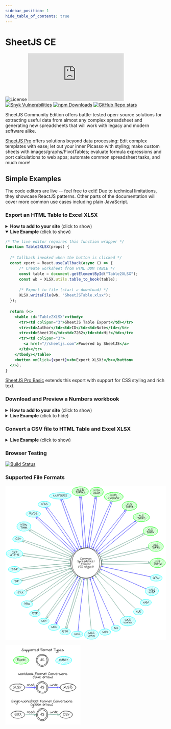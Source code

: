 ```yaml
---
sidebar_position: 1
hide_table_of_contents: true
---
```


# SheetJS CE

![License](https://img.shields.io/github/license/SheetJS/sheetjs)
[![Build Status](https://img.shields.io/github/workflow/status/sheetjs/sheetjs/Tests:%20node.js)](https://github.com/SheetJS/sheetjs/actions)
[![Snyk Vulnerabilities](https://img.shields.io/snyk/vulnerabilities/github/SheetJS/sheetjs)](https://snyk.io/test/github/SheetJS/sheetjs)
[![npm Downloads](https://img.shields.io/npm/dm/xlsx.svg)](https://cdn.sheetjs.com/)
[![GitHub Repo stars](https://img.shields.io/github/stars/SheetJS/sheetjs?style=social)](https://github.com/SheetJS/sheetjs)

SheetJS Community Edition offers battle-tested open-source solutions for
extracting useful data from almost any complex spreadsheet and generating new
spreadsheets that will work with legacy and modern software alike.

[SheetJS Pro](https://sheetjs.com/pro) offers solutions beyond data processing:
Edit complex templates with ease; let out your inner Picasso with styling; make
custom sheets with images/graphs/PivotTables; evaluate formula expressions and
port calculations to web apps; automate common spreadsheet tasks, and much more!

## Simple Examples

The code editors are live -- feel free to edit!  Due to technical limitations,
they showcase ReactJS patterns.  Other parts of the documentation will cover
more common use cases including plain JavaScript.

### Export an HTML Table to Excel XLSX

<details><summary><b>How to add to your site</b> (click to show)</summary>

1) Make sure your table has an ID:

```html
<table id="TableToExport">
```

2) Include a reference to the SheetJS Library in your page:

```html
<script src="https://cdn.sheetjs.com/xlsx-latest/package/dist/xlsx.full.min.js"></script>
```

3) Add a button that users will click to generate an export

```html
<button id="sheetjsexport"><b>Export as XLSX</b></button>
```

4) Add an event handler for the `click` event to create a workbook and download:

```js
document.getElementById("sheetjsexport").addEventListener('click', function() {
  /* Create worksheet from HTML DOM TABLE */
  var wb = XLSX.utils.table_to_book(document.getElementById("TableToExport"));
  /* Export to file (start a download) */
  XLSX.writeFile(wb, "SheetJSTable.xlsx");
});
```

</details>

<details open><summary><b>Live Example</b> (click to show)</summary>

```jsx live
/* The live editor requires this function wrapper */
function Table2XLSX(props) {

  /* Callback invoked when the button is clicked */
  const xport = React.useCallback(async () => {
      /* Create worksheet from HTML DOM TABLE */
      const table = document.getElementById("Table2XLSX");
      const wb = XLSX.utils.table_to_book(table);

      /* Export to file (start a download) */
      XLSX.writeFile(wb, "SheetJSTable.xlsx");
  });

  return (<>
    <table id="Table2XLSX"><tbody>
      <tr><td colSpan="3">SheetJS Table Export</td></tr>
      <tr><td>Author</td><td>ID</td><td>Note</td></tr>
      <tr><td>SheetJS</td><td>7262</td><td>Hi!</td></tr>
      <tr><td colSpan="3">
        <a href="//sheetjs.com">Powered by SheetJS</a>
      </td></tr>
    </tbody></table>
    <button onClick={xport}><b>Export XLSX!</b></button>
  </>);
}
```

<a href="https://sheetjs.com/pro">SheetJS Pro Basic</a> extends this export with
support for CSS styling and rich text.

</details>

### Download and Preview a Numbers workbook

<details><summary><b>How to add to your site</b> (click to show)</summary>

1) Create a container DIV for the table:

```html
<div id="TableContainer"></div>
```

2) Include a reference to the SheetJS Library in your page:

```html
<script src="https://cdn.sheetjs.com/xlsx-latest/package/dist/xlsx.full.min.js"></script>
```

3) Add a script block to download and update the page:

```html
<script>
(async() => {
  const f = await fetch(URL_TO_DOWNLOAD); // replace with the URL of the file
  const ab = await f.arrayBuffer();

  /* Parse file and get first worksheet */
  const wb = XLSX.read(ab);
  const ws = wb.Sheets[wb.SheetNames[0]];

  /* Generate HTML */
  var output = document.getElementById("TableContainer");
  output.innerHTML = XLSX.utils.sheet_to_html(ws);
})();
</script>
```

</details>

<details><summary><b>Live Example</b> (click to hide)</summary>

```jsx live
/* The live editor requires this function wrapper */
function Numbers2HTML(props) {
  const [html, setHTML] = React.useState("");

  /* Fetch and update HTML */
  React.useEffect(async() => {
    /* Fetch file */
    const f = await fetch("https://sheetjs.com/pres.numbers");
    const ab = await f.arrayBuffer();

    /* Parse file */
    const wb = XLSX.read(ab);
    const ws = wb.Sheets[wb.SheetNames[0]];

    /* Generate HTML */
    setHTML(XLSX.utils.sheet_to_html(ws));
  }, []);

  return (<div dangerouslySetInnerHTML={{__html: html}}/>);
}
```

<a href="https://sheetjs.com/pro">SheetJS Pro Basic</a> extends this import with
support for CSS styling and rich text.

</details>

### Convert a CSV file to HTML Table and Excel XLSX

<details><summary><b>Live Example</b> (click to show)</summary>

```jsx live
/* The live editor requires this function wrapper */
function Tabeller(props) {

  /* Starting CSV data -- change data here */
  const csv = `\
This,is,a,Test
வணக்கம்,สวัสดี,你好,가지마
1,2,3,4`;

  /* Parse CSV into a workbook object */
  const wb = XLSX.read(csv, {type: "string"});

  /* Get the worksheet (default name "Sheet1") */
  const ws = wb.Sheets.Sheet1;

  /* Create HTML table */
  const id = "tabeller"; // HTML TABLE ID
  const __html = XLSX.utils.sheet_to_html(ws, { id });

  return (<>

    {/* Show HTML preview */}
    <div dangerouslySetInnerHTML={{__html}}/>

    {/* Export Button */}
    <button onClick={() => {

      /* Create worksheet from HTML DOM TABLE */
      const table = document.getElementById(id);
      const wb = XLSX.utils.table_to_book(table);

      /* Export to file (start a download) */
      XLSX.writeFile(wb, "SheetJSIntro.xlsx");
    }}>
      <b>Export XLSX!</b>
    </button>

  </>);

}
```

</details>


### Browser Testing

[![Build Status](https://saucelabs.com/browser-matrix/sheetjs.svg)](https://saucelabs.com/u/sheetjs)

### Supported File Formats

![circo graph of format support](./img/formats.png)

![graph legend](./img/legend.png)
